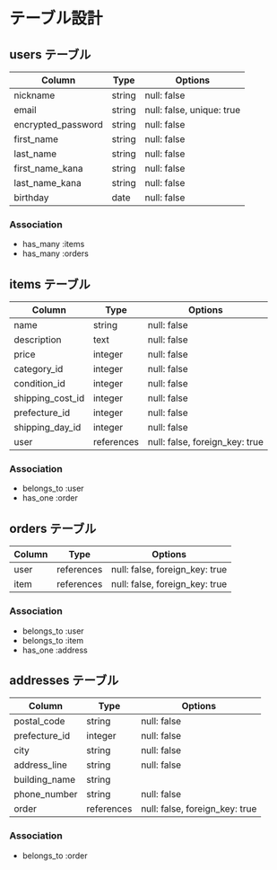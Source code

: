 # テーブル設計

## users テーブル

| Column             | Type   | Options     |
| ------------------ | ------ | ----------- |
| nickname           | string | null: false |
| email              | string | null: false, unique: true |
| encrypted_password | string | null: false |
| first_name         | string | null: false |
| last_name          | string | null: false |
| first_name_kana    | string | null: false |
| last_name_kana     | string | null: false |
| birthday           | date   | null: false |

### Association

- has_many :items
- has_many :orders

## items テーブル

| Column           | Type       | Options     |
| ---------------- | ---------- | ----------- |
| name             | string     | null: false |
| description      | text       | null: false |
| price            | integer    | null: false |
| category_id      | integer    | null: false |
| condition_id     | integer    | null: false |
| shipping_cost_id | integer    | null: false |
| prefecture_id    | integer    | null: false |
| shipping_day_id  | integer    | null: false |
| user             | references | null: false, foreign_key: true |

### Association

- belongs_to :user
- has_one :order

## orders テーブル

| Column | Type       | Options     |
| -------| ---------- | ----------- |
| user   | references | null: false, foreign_key: true |
| item   | references | null: false, foreign_key: true |

### Association

- belongs_to :user
- belongs_to :item
- has_one :address

## addresses テーブル

| Column        | Type       | Options     |
| --------------| ---------- | ----------- |
| postal_code   | string     | null: false |
| prefecture_id | integer    | null: false |
| city          | string     | null: false |
| address_line  | string     | null: false |
| building_name | string     |
| phone_number  | string     | null: false |
| order         | references | null: false, foreign_key: true |

### Association

- belongs_to :order